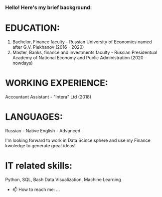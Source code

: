 ### Hello! Here's my brief background:

# EDUCATION: 
1. Bachelor, Finance faculty - Russian University of Economics named after G.V. Plekhanov (2016 - 2020)
2. Master,  Banks, finance and investments faculty - Russian Presidentual Academy of National Economy and Public Administration (2020 - nowdays)

# WORKING EXPERIENCE:
Accountant Assistant - "Intera" Ltd (2018)

# LANGUAGES:
Russian - Native
English - Advanced

I'm looking forward to work in Data Scince sphere and use my Finance kwoledge to generate great ideas!

# IT related skills:
Python, SQL, Bash
Data Visualization, Machine Learning

- 📫 How to reach me: ...

